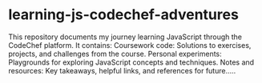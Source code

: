 # learning-js-codechef-adventures
This repository documents my journey learning JavaScript through the CodeChef platform. It contains:  Coursework code: Solutions to exercises, projects, and challenges from the course. Personal experiments: Playgrounds for exploring JavaScript concepts and techniques. Notes and resources: Key takeaways, helpful links, and references for future.....
